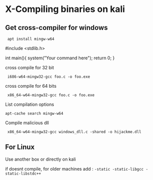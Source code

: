 # X-Compiling binaries on kali

## Get cross-compiler for windows
<code> apt install mingw-w64 </code>



#include <stdlib.h>

int main(){
	system("Your command here");
  return 0;
}

cross compile for 32 bit
	
<code> i686-w64-mingw32-gcc foo.c -o foo.exe </code>


cross compile for 64 bits
	
<code> x86_64-w64-mingw32-gcc foo.c -o foo.exe </code>
	
List compilation options
	
	apt-cache search mingw-w64
	
Compile malicious dll

<code> x86_64-w64-mingw32-gcc windows_dll.c -shared -o hijackme.dll </code>

## For Linux

Use another box or directly on kali

if doesnt compile, for older machines add : `-static -static-libgcc -static-libstdc++`